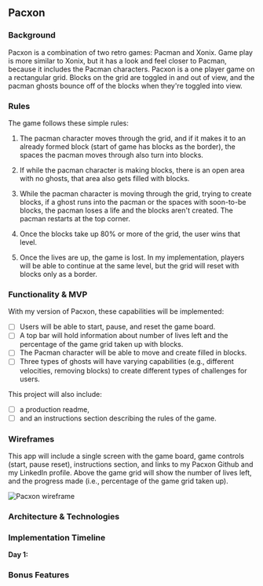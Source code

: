 ## Pacxon

### Background

Pacxon is a combination of two retro games: Pacman and Xonix. Game play is more similar to Xonix, but it has a look and feel closer to Pacman, because it includes the Pacman characters. Pacxon is a one player game on a rectangular grid. Blocks on the grid are toggled in and out of view, and the pacman ghosts bounce off of the blocks when they're toggled into view.

### Rules

The game follows these simple rules:

1. The pacman character moves through the grid, and if it makes it to an already formed block (start of game has blocks as the border), the spaces the pacman moves through also turn into blocks.

2. If while the pacman character is making blocks, there is an open area with no ghosts, that area also gets filled with blocks.

3. While the pacman character is moving through the grid, trying to create blocks, if a ghost runs into the pacman or the spaces with soon-to-be blocks, the pacman loses a life and the blocks aren't created. The pacman restarts at the top corner.

4. Once the blocks take up 80% or more of the grid, the user wins that level.

5. Once the lives are up, the game is lost. In my implementation, players will be able to continue at the same level, but the grid will reset with blocks only as a border.

### Functionality & MVP

With my version of Pacxon, these capabilities will be implemented:

- [ ] Users will be able to start, pause, and reset the game board.
- [ ] A top bar will hold information about number of lives left and the percentage of the game grid taken up with blocks.
- [ ] The Pacman character will be able to move and create filled in blocks.
- [ ] Three types of ghosts will have varying capabilities (e.g., different velocities, removing blocks) to create different types of challenges for users.

This project will also include:

- [ ] a production readme,
- [ ] and an instructions section describing the rules of the game.

### Wireframes

This app will include a single screen with the game board, game controls (start, pause reset), instructions section, and links to my Pacxon Github and my LinkedIn profile. Above the game grid will show the number of lives left, and the progress made (i.e., percentage of the game grid taken up).

![Pacxon wireframe](docs/pacxon.png)

### Architecture & Technologies

### Implementation Timeline

**Day 1:**

### Bonus Features
